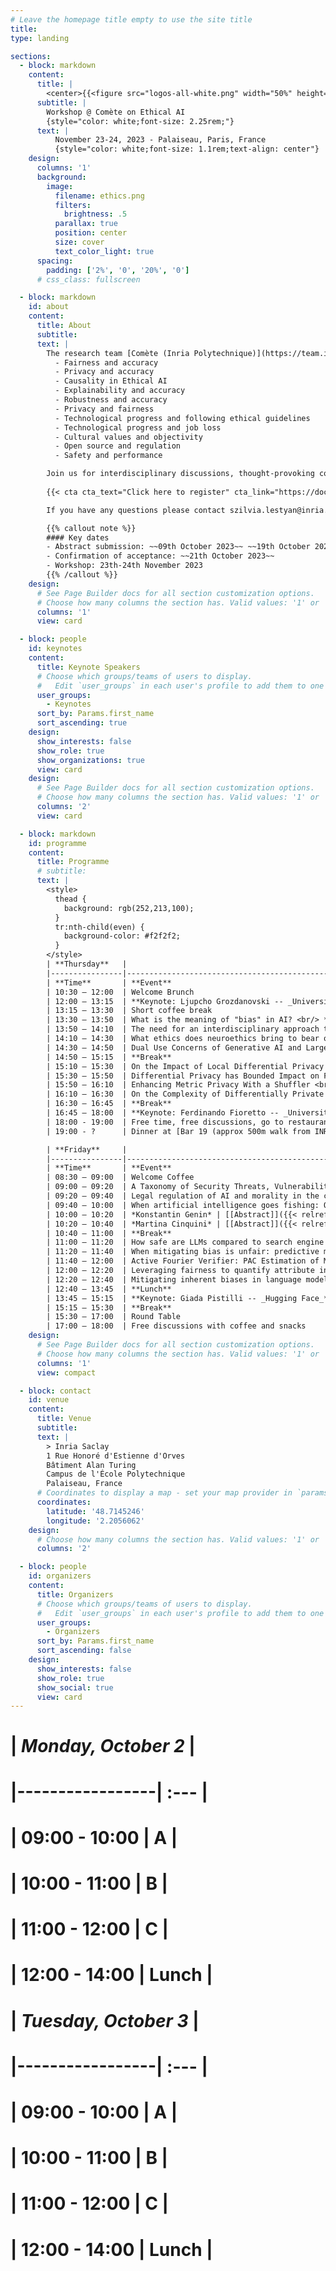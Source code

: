```yaml
---
# Leave the homepage title empty to use the site title
title:
type: landing

sections:
  - block: markdown
    content:
      title: |
        <center>{{<figure src="logos-all-white.png" width="50%" height="50%">}}</center>
      subtitle: |
        Workshop @ Comète on Ethical AI
        {style="color: white;font-size: 2.25rem;"}
      text: |
          November 23-24, 2023 - Palaiseau, Paris, France
          {style="color: white;font-size: 1.1rem;text-align: center"}
    design:
      columns: '1'
      background:
        image: 
          filename: ethics.png
          filters:
            brightness: .5
          parallax: true
          position: center
          size: cover
          text_color_light: true
      spacing:
        padding: ['2%', '0', '20%', '0']
      # css_class: fullscreen

  - block: markdown
    id: about
    content:
      title: About
      subtitle: 
      text: |
        The research team [Comète (Inria Polytechnique)](https://team.inria.fr/Comete/) is launching a call for proposals for a 2 days workshop on **Ethical Artificial Intelligence**, that will take place on 23th-24th November 2023. For this second session, we focus on the **intrinsic trade-offs** that lie at the heart of Ethical AI. As we observe encouraging progress in domains such as **Fairness, Privacy, Explainability, and Robustness**, we also see tensions between different goals of Ethical AI. The goal of this Workshop is to have a higher-level overview of the challenges and achievements of trying to satisfy multiple desiderata of Ethical AI at once. We seek to bring together researchers from diverse disciplines in computer science, social sciences, law, and industry practitioners. The possible topics include, but are not limited to trade-offs between:
          - Fairness and accuracy
          - Privacy and accuracy
          - Causality in Ethical AI
          - Explainability and accuracy
          - Robustness and accuracy
          - Privacy and fairness
          - Technological progress and following ethical guidelines
          - Technological progress and job loss
          - Cultural values and objectivity
          - Open source and regulation
          - Safety and performance

        Join us for interdisciplinary discussions, thought-provoking conversations, knowledge-sharing, and friendly coffee breaks :). Last but not the least, the workshop is getting famous for French gourmet dinner for the participants!
        
        {{< cta cta_text="Click here to register" cta_link="https://docs.google.com/forms/d/e/1FAIpQLSc8_ifqA8GsnqDTKG8hXoviVBWJvqQ8_-aV2cwUrXmmjWo0jA/viewform?usp=sf_link">}}

        If you have any questions please contact szilvia.lestyan@inria.fr.

        {{% callout note %}}
        #### Key dates
        - Abstract submission: ~~09th October 2023~~ ~~19th October 2023~~
        - Confirmation of acceptance: ~~21th October 2023~~
        - Workshop: 23th-24th November 2023
        {{% /callout %}}
    design:
      # See Page Builder docs for all section customization options.
      # Choose how many columns the section has. Valid values: '1' or '2'.
      columns: '1'
      view: card

  - block: people
    id: keynotes
    content:
      title: Keynote Speakers
      # Choose which groups/teams of users to display.
      #   Edit `user_groups` in each user's profile to add them to one or more of these groups.
      user_groups:
        - Keynotes
      sort_by: Params.first_name
      sort_ascending: true
    design:
      show_interests: false
      show_role: true
      show_organizations: true
      view: card        
    design:
      # See Page Builder docs for all section customization options.
      # Choose how many columns the section has. Valid values: '1' or '2'.
      columns: '2'
      view: card

  - block: markdown
    id: programme
    content:
      title: Programme
      # subtitle: 
      text: |
        <style>
          thead {
            background: rgb(252,213,100);
          }
          tr:nth-child(even) {
            background-color: #f2f2f2;
          }
        </style>
        | **Thursday**   |                                                                    ||
        |----------------|--------------------------------------------------------------------|-|
        | **Time**       | **Event**                                                          ||
        | 10:30 – 12:00  | Welcome Brunch                                                     ||
        | 12:00 – 13:15  | **Keynote: Ljupcho Grozdanovski -- _University of Liège_** <br/> **The Explanations One Needs for the Explanations One Gives: Thoughts on the Epistemic Link between Explainable AI and Causal (Evidentiary) Explanations under the EU’s AI Liability Regulation** | [[Abstract]]({{< relref "authors/ljupcho" >}}) |
        | 13:15 – 13:30  | Short coffee break                                                 ||
        | 13:30 – 13:50  | What is the meaning of "bias" in AI? <br/> *Ambre Davat* -- *GRESEC / Chaire Ethique & IA (Institut MIAI)*    | [[Abstract]]({{< relref "../presentations/ambre-davat" >}})|
        | 13:50 – 14:10  | The need for an interdisciplinary approach to AI research Developing a research ethics framework for AI <br/> *Anais Resseguier* -- *Trilateral Research* | [[Abstract]]({{< relref "../presentations/anais-resseguier" >}})|
        | 14:10 – 14:30  | What ethics does neuroethics bring to bear on the issue of convergence of AI and neurosciences? <br/> *Tabouy Laure* -- *Universite Paris-Saclay, CESP INSERM U1018* | [[Abstract]]({{< relref "../presentations/tabouy-laure" >}})|
        | 14:30 – 14:50  | Dual Use Concerns of Generative AI and Large Language Models <br/> *Laurynas Adomaitis, Alexei Grinbaum* -- *CEA/Saclay* | [[Abstract]]({{< relref "../presentations/laurynas-adomaiti" >}})|
        | 14:50 – 15:15  | **Break**                                                              ||
        | 15:10 – 15:30  | On the Impact of Local Differential Privacy on Fairness: A Formal Approach <br/>  *Karima Makhlouf* -- *Inria and École Polytechnique*| [[Abstract]]({{< relref "../presentations/karima-makhlouf" >}}) |
        | 15:30 – 15:50  | Differential Privacy has Bounded Impact on Fairness in Classification <br/> *Michaël Perrot*  -- *Inria* | [[Abstract]]({{< relref "../presentations/michael-perrot" >}}) |
        | 15:50 – 16:10  | Enhancing Metric Privacy With a Shuffler <br/> *Andreas Athanasiou* -- *PhD Student at Inria/École polytechnique* | [[Abstract]]({{< relref "../presentations/andreas-athanasiou" >}}) |
        | 16:10 – 16:30  | On the Complexity of Differentially Private Best-Arm Identification with Fixed Confidence <br/> *Achraf Azize* -- *Inria* | [[Abstract]]({{< relref "../presentations/achraf-azize" >}}) |
        | 16:30 – 16:45  | **Break**                                                              ||
        | 16:45 – 18:00  | **Keynote: Ferdinando Fioretto -- _University of Virginia_** <br/> **Privacy and Fairness in Societal Systems** | [[Abstract]]({{< relref "authors/fioretto" >}}) |
        | 18:00 - 19:00  | Free time, free discussions, go to restaurant                      ||
        | 19:00 - ?      | Dinner at [Bar 19 (approx 500m walk from INRIA building)](https://maps.app.goo.gl/1EjQ7LiPJ4dPM2ow5)            ||

        | **Friday**     |                                                         ||
        |----------------|---------------------------------------------------------|-|
        | **Time**       | **Event**                                               ||
        | 08:30 – 09:00  | Welcome Coffee                                          ||
        | 09:00 – 09:20  | A Taxonomy of Security Threats, Vulnerabilities, and Controls of AI Systems <br/> *Yusuke Kawamoto* -- *AIST* | [[Abstract]]({{< relref "../presentations/yusuke-kawamoto" >}}) |
        | 09:20 – 09:40  | Legal regulation of AI and morality in the context of natural law and legal positivism <br/> *Arturas Grumulaitis* -- *Vilnius University* | [[Abstract]]({{< relref "../presentations/arturas-grumulaitis" >}}) |
        | 09:40 – 10:00  | When artificial intelligence goes fishing: On the importance of complete and representative training data of AI-driven competition law enforcement <br/> *Jerome De Cooman* -- *University of Liege* | [[Abstract]]({{< relref "../presentations/jerome-cooman" >}}) |
        | 10:00 – 10:20  | *Konstantin Genin* | [[Abstract]]({{< relref "../presentations/konstantin-genin" >}}) |
        | 10:20 – 10:40  | *Martina Cinquini* | [[Abstract]]({{< relref "../presentations/martina-cinquini" >}}) |
        | 10:40 – 11:00  | **Break**                                                   ||
        | 11:00 – 11:20  | How safe are LLMs compared to search engine autocompletions? A bias check-up <br/> *Alina Leidinger* -- *University of Amsterdam* | [[Abstract]]({{< relref "../presentations/alina-leidinger" >}}) |
        | 11:20 – 11:40  | When mitigating bias is unfair: predictive multiplicity in algorithmic fairness <br/> *Thibault Laugel* -- *AXA* | [[Abstract]]({{< relref "../presentations/thibault-laugel" >}}) |
        | 11:40 – 12:00  | Active Fourier Verifier: PAC Estimation of Model Properties with Influence Functions and Fourier Representations <br/> *Ayoub Ajarra* -- *Inria Lille - Scool* | [[Abstract]]({{< relref "../presentations/ayoub-ajarra" >}}) |
        | 12:00 – 12:20  | Leveraging fairness to quantify attribute inference attacks success <br/> *Jan Aalmoes* -- *INSA Lyon* | [[Abstract]]({{< relref "../presentations/jan-aalmoes" >}}) |
        | 12:20 – 12:40  | Mitigating inherent biases in language models by reinforcement learning <br/> *Miguel Couceiro* -- *Université de Lorraine, CNRS, LORIA* | [[Abstract]]({{< relref "../presentations/miguel-couceiro" >}}) |
        | 12:40 – 13:45  | **Lunch**                                                   ||
        | 13:45 – 15:15  | **Keynote: Giada Pistilli -- _Hugging Face_** <br/> **Conversational AI Ethics: Philosophy and Real-World Case Studies** | [[Abstract]]({{< relref "authors/giada" >}}) |
        | 15:15 – 15:30  | **Break**                                                  ||
        | 15:30 – 17:00  | Round Table                                             ||
        | 17:00 – 18:00  | Free discussions with coffee and snacks                 ||
    design:
      # See Page Builder docs for all section customization options.
      # Choose how many columns the section has. Valid values: '1' or '2'.
      columns: '1'
      view: compact

  - block: contact
    id: venue
    content:
      title: Venue
      subtitle:
      text: |
        > Inria Saclay  
        1 Rue Honoré d'Estienne d'Orves  
        Bâtiment Alan Turing  
        Campus de l'École Polytechnique  
        Palaiseau, France
      # Coordinates to display a map - set your map provider in `params.yaml`
      coordinates:
        latitude: '48.7145246'
        longitude: '2.2056062'
    design:
      # Choose how many columns the section has. Valid values: '1' or '2'.
      columns: '2'

  - block: people
    id: organizers
    content:
      title: Organizers
      # Choose which groups/teams of users to display.
      #   Edit `user_groups` in each user's profile to add them to one or more of these groups.
      user_groups:
        - Organizers
      sort_by: Params.first_name
      sort_ascending: false
    design:
      show_interests: false
      show_role: true
      show_social: true
      view: card
---
```



# <style>
# thead {
#   background-color: rgb(252,205,77,.7);
# }
# # tr:nth-child(even) {
# #   background-color: #b2b2b2!important;
# #   color: #f4f4f4!important;
# # }
# </style>

# | *Monday, October 2*     |
# |-----------------| :---    |
# | 09:00 - 10:00   | A       |
# | 10:00 - 11:00   | B       |
# | 11:00 - 12:00   | C       |
# | 12:00 - 14:00   | Lunch   |

# | *Tuesday, October 3*       |
# |-----------------| :---    |
# | 09:00 - 10:00   | A       |
# | 10:00 - 11:00   | B       |
# | 11:00 - 12:00   | C       |
# | 12:00 - 14:00   | Lunch   |
